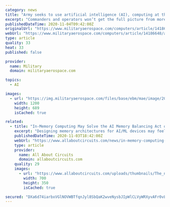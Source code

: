 ```yaml
---
category: news
title: "Army seeks to use artificial intelligence (AI), computing at the edge, to improve targeting, ease networking"
excerpt: "Commanders and operators won’t get the full picture from more raw data; they will need to trust the AI systems to send the accurate data they need."
publishedDateTime: 2020-11-04T09:42:00Z
originalUrl: "https://www.militaryaerospace.com/computers/article/14186648/artificial-intelligence-ai-computing-networking"
webUrl: "https://www.militaryaerospace.com/computers/article/14186648/artificial-intelligence-ai-computing-networking"
type: article
quality: 33
heat: 33
published: false

provider:
  name: Military
  domain: militaryaerospace.com

topics:
  - AI

images:
  - url: "https://img.militaryaerospace.com/files/base/ebm/mae/image/2020/11/Army_network_4_Nov_2020.5fa1930244323.png?auto=format&fit=max&w=1200"
    width: 1200
    height: 689
    isCached: true

related:
  - title: "In-Memory Computing May Solve the AI Memory Balancing Act of Volume, Speed, and Processing"
    excerpt: "Designing memory architectures for AI/ML devices may feel like an impassable compromise with storage volume, speed, and processing. A new in-memory computing accelerator may be a useful solution."
    publishedDateTime: 2020-11-03T18:42:00Z
    webUrl: "https://www.allaboutcircuits.com/news/in-memory-computing-solve-ai-memory-balancing-act-volume-speed-processing/"
    type: article
    provider:
      name: All About Circuits
      domain: allaboutcircuits.com
    quality: 29
    images:
      - url: "https://www.allaboutcircuits.com/uploads/thumbnails/The_new%C2%A0tsunAImi_accelerator.jpg"
        width: 700
        height: 350
        isCached: true

secured: "DXa6d74iarbxVGlNOVWBTfqnJyl8SbQaK2wveNysbJIpWlCLVyWRXyvAFr0vLIbf0nG64Qh+k8o57Fpgqbu9+Pn1PzcgqrCLb3G74UIj5qKruU9PlltujXRs6TJf+wFRggxPBr+/EL7hpKde+Yz3b4rZbdwMN9tPiZ+aQPJ8QpwXe92BYbCsURQSotGayRqxpsBlntCycZn3+iythFmgTLaKIAVkV+uqeIkJhH74yLGiOq+K+muCVmB8Y5eme5Lsm5HZko2STFdBL+BmhPY5HtR1IceN4ioVfxdk1N2R191RYND6MimvGJRSKkw85+ua9TtKTLGDVqLn32oQPaY3m8kibIHzO0pciOoeibLnwXY=;G2aSRWr0t6XazhlxtmvSWQ=="
---
```


